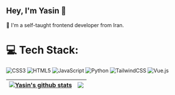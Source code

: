 ## Hey, I'm Yasin 👋

💫 I'm a self-taught frontend developer from Iran.

# 💻 Tech Stack:
![CSS3](https://img.shields.io/badge/css3-%231572B6.svg?style=for-the-badge&logo=css3&logoColor=white) ![HTML5](https://img.shields.io/badge/html5-%23E34F26.svg?style=for-the-badge&logo=html5&logoColor=white) ![JavaScript](https://img.shields.io/badge/javascript-%23323330.svg?style=for-the-badge&logo=javascript&logoColor=%23F7DF1E) ![Python](https://img.shields.io/badge/python-3670A0?style=for-the-badge&logo=python&logoColor=ffdd54) ![TailwindCSS](https://img.shields.io/badge/tailwindcss-%2338B2AC.svg?style=for-the-badge&logo=tailwind-css&logoColor=white) ![Vue.js](https://img.shields.io/badge/vue.js-%2335495e.svg?style=for-the-badge&logo=vuedotjs&logoColor=%234FC08D)

| <a href="https://github.com/anuraghazra/github-readme-stats"><img align="center" src="https://github-readme-stats.vercel.app/api?username=ycnaz&show_icons=true&theme=radical&hide=prs,issues,contribs&hide_border=true" alt="Yasin's github stats" /></a> | <a href="https://github.com/anuraghazra/github-readme-stats"><img align="center" src="https://github-readme-stats.vercel.app/api/top-langs/?username=ycnaz&size_weight=0.5&count_weight=0.5&layout=compact&theme=radical&hide_border=true" /></a> |
| ------------- | ------------- |
